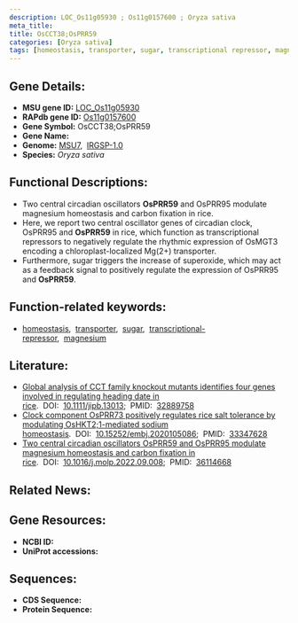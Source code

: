 ```yaml
---
description: LOC_Os11g05930 ; Os11g0157600 ; Oryza sativa
meta_title:
title: OsCCT38;OsPRR59
categories: [Oryza sativa]
tags: [homeostasis, transporter, sugar, transcriptional repressor, magnesium]
---
```


## Gene Details:
- **MSU gene ID:** [LOC_Os11g05930](http://rice.uga.edu/cgi-bin/ORF_infopage.cgi?orf=LOC_Os11g05930)  
- **RAPdb gene ID:** [Os11g0157600](https://rapdb.dna.affrc.go.jp/locus/?name=Os11g0157600)  
- **Gene Symbol:** OsCCT38;OsPRR59
- **Gene Name:**
- **Genome:**  [MSU7](http://rice.uga.edu/),&nbsp;&nbsp;[IRGSP-1.0](https://rapdb.dna.affrc.go.jp/download/irgsp1.html)
- **Species:** *Oryza sativa*

## Functional Descriptions:
   - Two central circadian oscillators **OsPRR59** and OsPRR95 modulate magnesium homeostasis and carbon fixation in rice.
   - Here, we report two central oscillator genes of circadian clock, OsPRR95 and **OsPRR59** in rice, which function as transcriptional repressors to negatively regulate the rhythmic expression of OsMGT3 encoding a chloroplast-localized Mg(2+) transporter.
   - Furthermore, sugar triggers the increase of superoxide, which may act as a feedback signal to positively regulate the expression of OsPRR95 and **OsPRR59**.

## Function-related keywords:
   - [homeostasis](/tags/homeostasis/),&nbsp;&nbsp;[transporter](/tags/transporter/),&nbsp;&nbsp;[sugar](/tags/sugar/),&nbsp;&nbsp;[transcriptional-repressor](/tags/transcriptional-repressor/),&nbsp;&nbsp;[magnesium](/tags/magnesium/)

## Literature:
   - [Global analysis of CCT family knockout mutants identifies four genes involved in regulating heading date in rice](https://www.doi.org/10.1111/jipb.13013).&nbsp;&nbsp;DOI:&nbsp;&nbsp;[10.1111/jipb.13013](https://www.doi.org/10.1111/jipb.13013);&nbsp;&nbsp;PMID:&nbsp;&nbsp;[32889758](https://pubmed.ncbi.nlm.nih.gov/32889758/)
   - [Clock component OsPRR73 positively regulates rice salt tolerance by modulating OsHKT2;1-mediated sodium homeostasis](https://www.doi.org/10.15252/embj.2020105086).&nbsp;&nbsp;DOI:&nbsp;&nbsp;[10.15252/embj.2020105086](https://www.doi.org/10.15252/embj.2020105086);&nbsp;&nbsp;PMID:&nbsp;&nbsp;[33347628](https://pubmed.ncbi.nlm.nih.gov/33347628/)
   - [Two central circadian oscillators OsPRR59 and OsPRR95 modulate magnesium homeostasis and carbon fixation in rice](https://www.doi.org/10.1016/j.molp.2022.09.008).&nbsp;&nbsp;DOI:&nbsp;&nbsp;[10.1016/j.molp.2022.09.008](https://www.doi.org/10.1016/j.molp.2022.09.008);&nbsp;&nbsp;PMID:&nbsp;&nbsp;[36114668](https://pubmed.ncbi.nlm.nih.gov/36114668/)

## Related News:

## Gene Resources:
- **NCBI ID:**  []()
- **UniProt accessions:** [](https://www.uniprot.org/uniprotkb//entry)

## Sequences:
- **CDS Sequence:**
- **Protein Sequence:**
